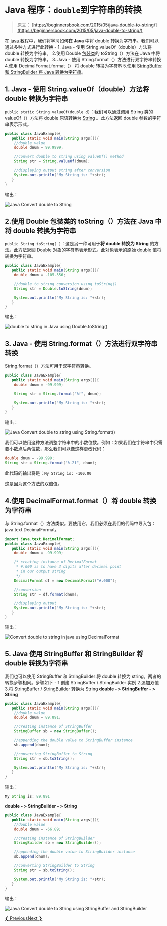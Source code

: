 # Java 程序：`double`到字符串的转换

> 原文： [https://beginnersbook.com/2015/05/java-double-to-string/](https://beginnersbook.com/2015/05/java-double-to-string/)

在 [java 教程](https://beginnersbook.com/java-tutorial-for-beginners-with-examples/)中，我们将学习如何**在 Java** 中将 double 转换为字符串。我们可以通过多种方式进行此转换 -
1\. Java - 使用 String.valueOf（double）方法将 double 转换为字符串。
2.使用 Double [包装类](https://beginnersbook.com/2017/09/wrapper-class-in-java/)的 toString（）方法在 Java 中将 double 转换为字符串。
3\. Java - 使用 String.format（）方法进行双字符串转换
4.使用 DecimalFormat.format（）
将 double 转换为字符串 5.使用 [StringBuffer 和 StringBuilder 将 Java 转换为字符串](https://beginnersbook.com/2014/08/stringbuilder-vs-stringbuffer/)。

## 1\. Java - 使用 String.valueOf（double）方法将 double 转换为字符串

`public static String valueOf(double d)`：我们可以通过调用 String 类的 valueOf（）方法将 double 原语转换为 [String](https://beginnersbook.com/2013/12/java-strings/) 。此方法返回 double 参数的字符串表示形式。

```java
public class JavaExample{  
   public static void main(String args[]){ 
	//double value
	double dnum = 99.9999;  

	//convert double to string using valueOf() method
	String str = String.valueOf(dnum);  

	//displaying output string after conversion
	System.out.println("My String is: "+str);  
   }
}
```

输出：

![Java Convert double to String](https://beginnersbook.com/wp-content/uploads/2015/05/double_to_string.jpg)

## 2.使用 Double 包装类的 toString（）方法在 Java 中将 double 转换为字符串

`public String toString( )`：这是另一种可用于**将 double 转换为 String** 的方法。此方法返回 Double 对象的字符串表示形式。此对象表示的原始 double 值将转换为字符串。

```java
public class JavaExample{  
   public static void main(String args[]){ 
	double dnum = -105.556;  

	//double to string conversion using toString()
	String str = Double.toString(dnum);  

	System.out.println("My String is: "+str);
   }
}
```

输出：

![double to string in Java using Double.toString()](https://beginnersbook.com/wp-content/uploads/2015/05/java_double_string.jpg)

## 3\. Java - 使用 String.format（）方法进行双字符串转换

String.format（）方法可用于双字符串转换。

```java
public class JavaExample{  
   public static void main(String args[]){ 
	double dnum = -99.999;  

	String str = String.format("%f", dnum); 

	System.out.println("My String is: "+str);
   }
}
```

输出：

![Java Convert double to string using String.format()](https://beginnersbook.com/wp-content/uploads/2015/05/double_to_string_using_stringformat.jpg)

我们可以使用这种方法调整字符串中的小数位数。例如：如果我们在字符串中只需要小数点后两位数，那么我们可以像这样更改代码：

```java
double dnum = -99.999;  
String str = String.format("%.2f", dnum);
```

此代码的输出将是：`My String is: -100.00`

这是因为这个方法的双倍值。

## 4.使用 DecimalFormat.format（）将 double 转换为字符串

与 String.format（）方法类似。要使用它，我们必须在我们的代码中导入包：java.text.DecimalFormat。

```java
import java.text.DecimalFormat;
public class JavaExample{  
   public static void main(String args[]){ 
	double dnum = -99.999;  

	/* creating instance of DecimalFormat
	 * #.000 is to have 3 digits after decimal point 
	 * in our output string
	 */
	DecimalFormat df = new DecimalFormat("#.000");

	//conversion
	String str = df.format(dnum);

	//displaying output
	System.out.println("My String is: "+str);
   }
}
```

输出：

![Convert double to string in java using DecimalFormat](https://beginnersbook.com/wp-content/uploads/2015/05/decimalformat_double_to_string.jpg)

## 5\. Java 使用 StringBuffer 和 StringBuilder 将 double 转换为字符串

我们也可以使用 StringBuffer 和 StringBuilder 将 double 转换为 string。两者的转换步骤相同。步骤如下 -
1.创建 StringBuffer / StringBuilder 实例
2.追加双值
3.将 StringBuffer / StringBuilder 转换为 String
**double - &gt; StringBuffer - &gt; String**

```java
public class JavaExample{  
   public static void main(String args[]){ 
	//double value
	double dnum = 89.891;

	//creating instance of StringBuffer
	StringBuffer sb = new StringBuffer();

	//appending the double value to StringBuffer instance
	sb.append(dnum);

	//converting StringBuffer to String
	String str = sb.toString();

	System.out.println("My String is: "+str);
   }
}
```

输出：

```java
My String is: 89.891
```

**double - &gt; StringBuilder - &gt; String**

```java
public class JavaExample{  
   public static void main(String args[]){ 
	//double value
	double dnum = -66.89;

	//creating instance of StringBuilder
	StringBuilder sb = new StringBuilder();

	//appending the double value to StringBuilder instance
	sb.append(dnum);

	//converting StringBuilder to String
	String str = sb.toString();

	System.out.println("My String is: "+str);
   }
}
```

输出：

![Java Convert double to String using StringBuffer and StringBuilder](https://beginnersbook.com/wp-content/uploads/2015/05/double_to_string_stringbuilder_stringbuffer.jpg)

[❮ Previous](https://beginnersbook.com/2013/12/how-to-convert-string-to-double-in-java/)[Next ❯](https://beginnersbook.com/2018/09/java-convert-double-to-int/)